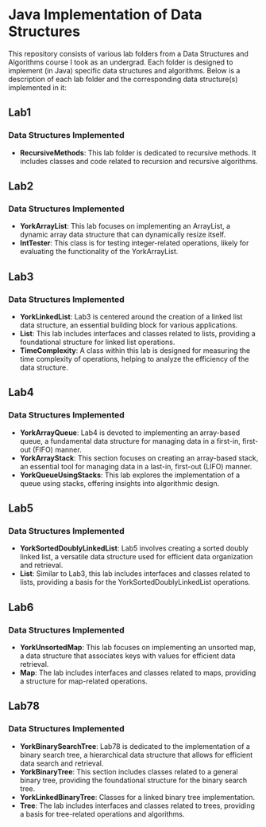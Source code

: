# Java Implementation of Data Structures

This repository consists of various lab folders from a Data Structures 
and Algorithms course I took as an undergrad. Each folder is designed to 
implement (in Java) specific data structures and algorithms. Below is a 
description of each lab folder and the corresponding data 
structure(s) implemented in it:

## Lab1

### Data Structures Implemented
- **RecursiveMethods**: This lab folder is dedicated to recursive methods. 
It includes classes and code related to recursion and recursive 
algorithms.

## Lab2

### Data Structures Implemented
- **YorkArrayList**: This lab focuses on implementing an ArrayList, a 
dynamic array data structure that can dynamically resize itself.
- **IntTester**: This class is for testing integer-related operations, 
likely for evaluating the functionality of the YorkArrayList.

## Lab3

### Data Structures Implemented
- **YorkLinkedList**: Lab3 is centered around the creation of a linked 
list data structure, an essential building block for various applications.
- **List**: This lab includes interfaces and classes related to lists, 
providing a foundational structure for linked list operations.
- **TimeComplexity**: A class within this lab is designed for measuring 
the time complexity of operations, helping to analyze the efficiency of 
the data structure.

## Lab4

### Data Structures Implemented
- **YorkArrayQueue**: Lab4 is devoted to implementing an array-based 
queue, a fundamental data structure for managing data in a first-in, 
first-out (FIFO) manner.
- **YorkArrayStack**: This section focuses on creating an array-based 
stack, an essential tool for managing data in a last-in, first-out (LIFO) 
manner.
- **YorkQueueUsingStacks**: This lab explores the implementation of a 
queue using stacks, offering insights into algorithmic design.

## Lab5

### Data Structures Implemented
- **YorkSortedDoublyLinkedList**: Lab5 involves creating a sorted doubly 
linked list, a versatile data structure used for efficient data 
organization and retrieval.
- **List**: Similar to Lab3, this lab includes interfaces and classes 
related to lists, providing a basis for the YorkSortedDoublyLinkedList 
operations.

## Lab6

### Data Structures Implemented
- **YorkUnsortedMap**: This lab focuses on implementing an unsorted map, a 
data structure that associates keys with values for efficient data 
retrieval.
- **Map**: The lab includes interfaces and classes related to maps, 
providing a structure for map-related operations.

## Lab78

### Data Structures Implemented
- **YorkBinarySearchTree**: Lab78 is dedicated to the implementation of a 
binary search tree, a hierarchical data structure that allows for 
efficient data search and retrieval.
- **YorkBinaryTree**: This section includes classes related to a general 
binary tree, providing the foundational structure for the binary search 
tree.
- **YorkLinkedBinaryTree**: Classes for a linked binary tree 
implementation.
- **Tree**: The lab includes interfaces and classes related to trees, 
providing a basis for tree-related operations and algorithms.
